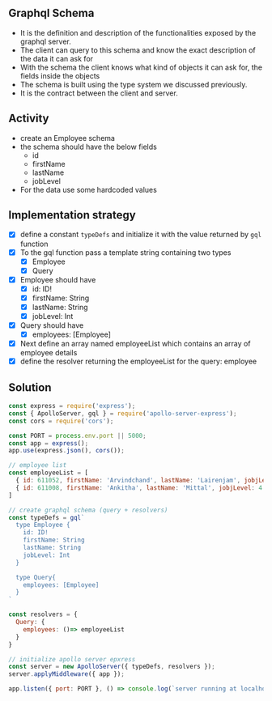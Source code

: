 ## Graphql Schema
- It is the definition and description of the functionalities exposed by the graphql server.
- The client can query to this schema and know the exact description of the data it can ask for
- With the schema the client knows what kind of objects it can ask for, the fields inside the objects
- The schema is built using the type system we discussed previously.
- It is the contract between the client and server.

## Activity
- create an Employee schema 
- the schema should have the below fields
    - id
    - firstName
    - lastName
    - jobLevel
- For the data use some hardcoded values

## Implementation strategy
- [x] define a constant `typeDefs` and initialize it with the value returned by `gql` function
- [x] To the gql function pass a template string containing two types
    - [x] Employee
    - [x] Query
- [x] Employee should have 
    - [x] id: ID!
    - [x] firstName: String
    - [x] lastName: String
    - [x] jobLevel: Int
- [x] Query should have
    - [x] employees: [Employee]
- [x] Next define an array named employeeList which contains an array of employee details
- [x] define the resolver returning the employeeList for the query: employee

## Solution

```js
const express = require('express');
const { ApolloServer, gql } = require('apollo-server-express');
const cors = require('cors');

const PORT = process.env.port || 5000;
const app = express();
app.use(express.json(), cors());

// employee list
const employeeList = [
  { id: 611052, firstName: 'Arvindchand', lastName: 'Lairenjam', jobjLevel: 4 },
  { id: 611008, firstName: 'Ankitha', lastName: 'Mittal', jobjLevel: 4 },
]

// create graphql schema (query + resolvers)
const typeDefs = gql`
  type Employee {
    id: ID!
    firstName: String
    lastName: String
    jobLevel: Int
  }

  type Query{
    employees: [Employee]
  }
`

const resolvers = {
  Query: {
    employees: ()=> employeeList
  }
}

// initialize apollo server epxress
const server = new ApolloServer({ typeDefs, resolvers });
server.applyMiddleware({ app });

app.listen({ port: PORT }, () => console.log(`server running at localhost:${PORT + server.graphqlPath}`));
```
